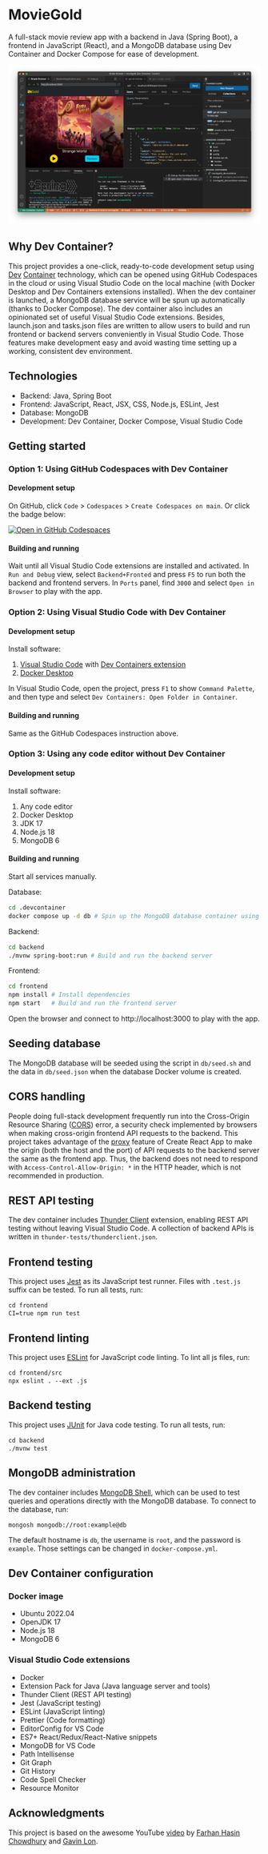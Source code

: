 # MovieGold

A full-stack movie review app with a backend in Java (Spring Boot), a frontend in JavaScript (React), and a MongoDB database using Dev Container and Docker Compose for ease of development.

![Screenshot](images/screenshot.png)

## Why Dev Container?

This project provides a one-click, ready-to-code development setup using [Dev](https://code.visualstudio.com/docs/devcontainers/containers) [Container](https://containers.dev/) technology, which can be opened using GitHub Codespaces in the cloud or using Visual Studio Code on the local machine (with Docker Desktop and Dev Containers extensions installed). When the dev container is launched, a MongoDB database service will be spun up automatically (thanks to Docker Compose). The dev container also includes an opinionated set of useful Visual Studio Code extensions. Besides, launch.json and tasks.json files are written to allow users to build and run frontend or backend servers conveniently in Visual Studio Code. Those features make development easy and avoid wasting time setting up a working, consistent dev environment.

## Technologies

-   Backend: Java, Spring Boot
-   Frontend: JavaScript, React, JSX, CSS, Node.js, ESLint, Jest
-   Database: MongoDB
-   Development: Dev Container, Docker Compose, Visual Studio Code

## Getting started

### Option 1: Using GitHub Codespaces with Dev Container

#### Development setup

On GitHub, click `Code` > `Codespaces` > `Create Codespaces on main`. Or click the badge below:

[![Open in GitHub Codespaces](https://github.com/codespaces/badge.svg)](https://github.com/codespaces/new?hide_repo_select=true&ref=main&repo=604053198)

#### Building and running

Wait until all Visual Studio Code extensions are installed and activated. In `Run and Debug` view, select `Backend+Fronted` and press `F5` to run both the backend and frontend servers. In `Ports` panel, find `3000` and select `Open in Browser` to play with the app.

### Option 2: Using Visual Studio Code with Dev Container

#### Development setup

Install software:

1. [Visual Studio Code](https://code.visualstudio.com/) with [Dev Containers extension](https://marketplace.visualstudio.com/items?itemName=ms-vscode-remote.remote-containers)
2. [Docker Desktop](https://www.docker.com/products/docker-desktop/)

In Visual Studio Code, open the project, press `F1` to show `Command Palette`, and then type and select `Dev Containers: Open Folder in Container`.

#### Building and running

Same as the GitHub Codespaces instruction above.

### Option 3: Using any code editor without Dev Container

#### Development setup

Install software:

1. Any code editor
2. Docker Desktop
3. JDK 17
4. Node.js 18
5. MongoDB 6

#### Building and running

Start all services manually.

Database:

```bash
cd .devcontainer
docker compose up -d db # Spin up the MongoDB database container using Docker Compose
```

Backend:

```bash
cd backend
./mvnw spring-boot:run # Build and run the backend server
```

Frontend:

```bash
cd frontend
npm install # Install dependencies
npm start   # Build and run the frontend server
```

Open the browser and connect to http://localhost:3000 to play with the app.

## Seeding database

The MongoDB database will be seeded using the script in `db/seed.sh` and the data in `db/seed.json` when the database Docker volume is created.

## CORS handling

People doing full-stack development frequently run into the Cross-Origin Resource Sharing ([CORS](https://developer.mozilla.org/en-US/docs/Web/HTTP/CORS)) error, a security check implemented by browsers when making cross-origin frontend API requests to the backend. This project takes advantage of the [proxy](https://create-react-app.dev/docs/proxying-api-requests-in-development) feature of Create React App to make the origin (both the host and the port) of API requests to the backend server the same as the frontend app. Thus, the backend does not need to respond with `Access-Control-Allow-Origin: *` in the HTTP header, which is not recommended in production.

## REST API testing

The dev container includes [Thunder Client](https://www.thunderclient.com/) extension, enabling REST API testing without leaving Visual Studio Code. A collection of backend APIs is written in `thunder-tests/thunderclient.json`.

## Frontend testing

This project uses [Jest](https://jestjs.io/) as its JavaScript test runner. Files with `.test.js` suffix can be tested. To run all tests, run:

```
cd frontend
CI=true npm run test
```

## Frontend linting

This project uses [ESLint](https://eslint.org/) for JavaScript code linting. To lint all js files, run:

```
cd frontend/src
npx eslint . --ext .js
```

## Backend testing

This project uses [JUnit](https://junit.org/) for Java code testing. To run all tests, run:

```
cd backend
./mvnw test
```

## MongoDB administration

The dev container includes [MongoDB Shell](https://www.mongodb.com/docs/mongodb-shell/), which can be used to test queries and operations directly with the MongoDB database. To connect to the database, run:

```
mongosh mongodb://root:example@db
```

The default hostname is `db`, the username is `root`, and the password is `example`. Those settings can be changed in `docker-compose.yml`.

## Dev Container configuration

### Docker image

-   Ubuntu 2022.04
-   OpenJDK 17
-   Node.js 18
-   MongoDB 6

### Visual Studio Code extensions

-   Docker
-   Extension Pack for Java (Java language server and tools)
-   Thunder Client (REST API testing)
-   Jest (JavaScript testing)
-   ESLint (JavaScript linting)
-   Prettier (Code formatting)
-   EditorConfig for VS Code
-   ES7+ React/Redux/React-Native snippets
-   MongoDB for VS Code
-   Path Intellisense
-   Git Graph
-   Git History
-   Code Spell Checker
-   Resource Monitor

## Acknowledgments

This project is based on the awesome YouTube [video](https://www.youtube.com/watch?v=5PdEmeopJVQ) by [Farhan Hasin Chowdhury](https://github.com/fhsinchy) and [Gavin Lon](https://github.com/GavinLonDigital).
